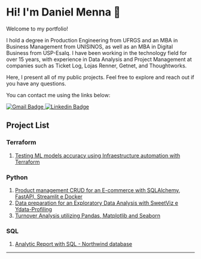 # Hi! I'm Daniel Menna :wave:

Welcome to my portfolio!

I hold a degree in Production Engineering from UFRGS and an MBA in Business Management from UNISINOS, as well as an MBA in Digital Business from USP-Esalq. I have been working in the technology field for over 15 years, with experience in Data Analysis and Project Management at companies such as Ticket Log, Lojas Renner, Getnet, and Thoughtworks.

Here, I present all of my public projects. Feel free to explore and reach out if you have any questions.

You can contact me using the links below:

<a href="mailto:danielmenna@gmail.com" target="_blank">
    <img src="https://img.shields.io/badge/-danielmenna@gmail.com-D14836?style=for-the-badge&logo=gmail&logoColor=white" alt="Gmail Badge" />
</a>
<a href="https://www.linkedin.com/in/daniel-menna/" target="_blank">
    <img src="https://img.shields.io/badge/LinkedIn-0077B5?style=for-the-badge&logo=linkedin&logoColor=white" alt="Linkedin Badge" />
</a>


## Project List

### Terraform
1. [Testing ML models accuracy using Infraestructure automation with Terraform](https://github.com/daniel-menna/IaC_Using_AWS_Terraform)

### Python
1. [Product management CRUD for an E-commerce with SQLAlchemy, FastAPI, Streamlit e Docker](https://github.com/daniel-menna/crud-application)
2. [Data preparation for an Exploratory Data Analysis with SweetViz e Ydata-Profiling](https://github.com/daniel-menna/wip_analise_performance_callcenter)
3. [Turnover Analysis utilizing Pandas, Matplotlib and Seaborn](https://github.com/daniel-menna/Analise-de-Turnover)

### SQL
1. [Analytic Report with SQL - Northwind database](https://github.com/daniel-menna/northwind_sql_analysis)

-------------------------------------------------------------------------------

